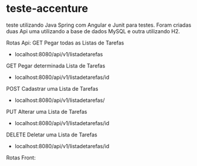 # teste-accenture
teste utilizando Java Spring com Angular e Junit para testes.
Foram criadas duas Api uma utilizando a base de dados MySQL e outra utilizando H2.

Rotas Api:
GET
Pegar todas as Listas de Tarefas
  * localhost:8080/api/v1/listadetarefas

GET
Pegar determinada Lista de Tarefas
  * localhost:8080/api/v1/listadetarefas/id

POST
Cadastrar uma Lista de Tarefas
  * localhost:8080/api/v1/listadetarefas/
 
PUT
Alterar uma Lista de Tarefas
  * localhost:8080/api/v1/listadetarefas/id

DELETE
Deletar uma Lista de Tarefas
  * localhost:8080/api/v1/listadetarefas/id

Rotas Front:
